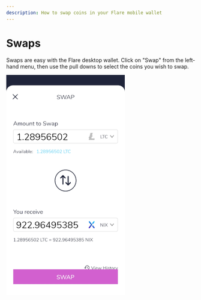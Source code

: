 ```yaml
---
description: How to swap coins in your Flare mobile wallet
---
```


# Swaps

Swaps are easy with the Flare desktop wallet. Click on "Swap" from the left-hand menu, then use the pull downs to select the coins you wish to swap.

![](../../.gitbook/assets/fm-swap.png)

